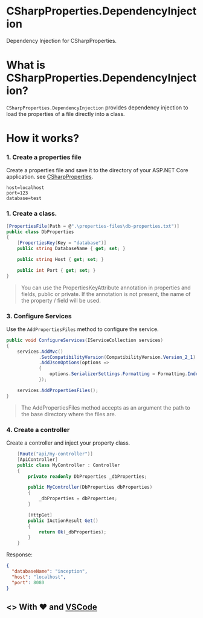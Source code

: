 # CSharpProperties.DependencyInjection
Dependency Injection for CSharpProperties.

# What is CSharpProperties.DependencyInjection?
`CSharpProperties.DependencyInjection` provides dependency injection to load the properties of a file directly into a class.

# How it works?

### 1. Create a properties file

Create a properties file and save it to the directory of your ASP.NET Core application. see [CSharpProperties](https://github.com/MosaicoSolutions/CSharpProperties).

```
host=localhost
port=123
database=test
```
### 1. Create a class.

```c#
[PropertiesFile(Path = @".\properties-files\db-properties.txt")]
public class DbProperties
{
    [PropertiesKey(Key = "database")]
    public string DatabaseName { get; set; }

    public string Host { get; set; }

    public int Port { get; set; }
}
```
> You can use the PropertiesKeyAttribute annotation in properties and fields, public or private. If the annotation is not present, the name of the property / field will be used.

### 3. Configure Services

Use the `AddPropertiesFiles` method to configure the service.

```c#
public void ConfigureServices(IServiceCollection services)
{
    services.AddMvc()
            .SetCompatibilityVersion(CompatibilityVersion.Version_2_1)
            .AddJsonOptions(options =>
            {
                options.SerializerSettings.Formatting = Formatting.Indented;
            });

    services.AddPropertiesFiles();
}
```
> The AddPropertiesFiles method accepts as an argument the path to the base directory where the files are.

### 4. Create a controller

Create a controller and inject your property class.

```c#
    [Route("api/my-controller")]
    [ApiController]
    public class MyController : Controller
    {
        private readonly DbProperties _dbProperties;

        public MyController(DbProperties dbProperties)
        {
            _dbProperties = dbProperties;
        }

        [HttpGet]
        public IActionResult Get()
        {
            return Ok(_dbProperties);
        }
    }
```
Response:

```json
{
  "databaseName": "inception",
  "host": "localhost",
  "port": 8080
}
```

## <> With :heart: and [VSCode](https://code.visualstudio.com)
